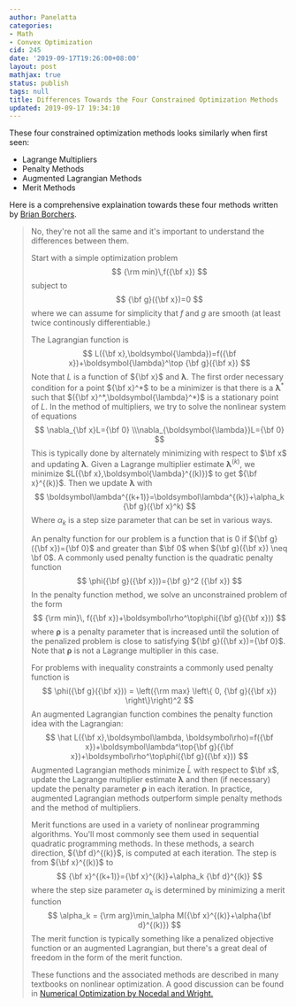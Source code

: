 ```yaml
---
author: Panelatta
categories:
- Math
- Convex Optimization
cid: 245
date: '2019-09-17T19:26:00+08:00'
layout: post
mathjax: true
status: publish
tags: null
title: Differences Towards the Four Constrained Optimization Methods
updated: 2019-09-17 19:34:10
---
```


These four constrained optimization methods looks similarly when first seen:

- Lagrange Multipliers
- Penalty Methods
- Augmented Lagrangian Methods
- Merit Methods

Here is a comprehensive explaination towards these four methods written by [Brian Borchers](https://math.stackexchange.com/questions/2585712/merit-function-vs-largrange-functions-vs-penalty-funcitons).

<!--more-->

> No, they're not all the same and it's important to understand the differences between them.
>
> Start with a simple optimization problem
> $$
> {\rm min}\,f({\bf x})
> $$
> subject to
> $$
> {\bf g}({\bf x})=0
> $$
> where we can assume for simplicity that $f$ and $g$ are smooth (at least twice continously differentiable.)
>
> The Lagrangian function is
> $$
> L({\bf x},\boldsymbol{\lambda})=f({\bf x})+\boldsymbol{\lambda}^\top {\bf g}({\bf x})
> $$
> Note that $L$ is a function of ${\bf x}$ and $\boldsymbol{\lambda}$. The first order necessary condition for a point ${\bf x}^*$ to be a minimizer is that there is a $\boldsymbol{\lambda}^*$ such that $({\bf x}^*,\boldsymbol{\lambda}^*)$ is a stationary point of $L$. In the method of multipliers, we try to solve the nonlinear system of equations
> $$
> \nabla_{\bf x}L={\bf 0} \\\nabla_{\boldsymbol{\lambda}}L={\bf 0}
> $$
> This is typically done by alternately minimizing with respect to $\bf x$ and updating $\boldsymbol{\lambda}$. Given a Lagrange multiplier estimate $\boldsymbol{\lambda}^{(k)}$, we minimize $L({\bf x},\boldsymbol{\lambda}^{(k)})$ to get ${\bf x}^{(k)}$. Then we update $\boldsymbol{\lambda}$ with
> $$
> \boldsymbol\lambda^{(k+1)}=\boldsymbol\lambda^{(k)}+\alpha_k {\bf g}({\bf x}^k)
> $$
> Where $\alpha_k$ is a step size parameter that can be set in various ways.
>
> An penalty function for our problem is a function that is $0$ if ${\bf g}({\bf x})={\bf 0}$ and greater than $\bf 0$ when ${\bf g}({\bf x}) \neq \bf 0$. A commonly used penalty function is the quadratic penalty function
> $$
> \phi({\bf g}({\bf x}))={\bf g}^2 ({\bf x})
> $$
> In the penalty function method, we solve an unconstrained problem of the form
> $$
> {\rm min}\, f({\bf x})+\boldsymbol\rho^\top\phi({\bf g}({\bf x}))
> $$
> where $\boldsymbol \rho$ is a penalty parameter that is increased until the solution of the penalized problem is close to satisfying ${\bf g}({\bf x})={\bf 0}$. Note that $\boldsymbol \rho$ is not a Lagrange multiplier in this case.
>
> For problems with inequality constraints a commonly used penalty function is
> $$
> \phi({\bf g}({\bf x})) = \left({\rm max} \left\{ 0, {\bf g}({\bf x}) \right\}\right)^2
> $$
> An augmented Lagrangian function combines the penalty function idea with the Lagrangian:
> $$
> \hat L({\bf x},\boldsymbol\lambda, \boldsymbol\rho)=f({\bf x})+\boldsymbol\lambda^\top{\bf g}({\bf x})+\boldsymbol\rho^\top\phi({\bf g}({\bf x}))
> $$
> Augmented Lagrangian methods minimize $\hat L$ with respect to $\bf x$, update the Lagrange multiplier estimate $\boldsymbol \lambda$ and then (if necessary) update the penalty parameter $\boldsymbol\rho$ in each iteration. In practice, augmented Lagrangian methods outperform simple penalty methods and the method of multipliers.
>
> Merit functions are used in a variety of nonlinear programming algorithms. You'll most commonly see them used in sequential quadratic programming methods. In these methods, a search direction, ${\bf d}^{(k)}$, is computed at each iteration. The step is from ${\bf x}^{(k)}$ to
> $$
> {\bf x}^{(k+1)}={\bf x}^{(k)}+\alpha_k {\bf d}^{(k)}
> $$
> where the step size parameter $\alpha_k$ is determined by minimizing a merit function
> $$
> \alpha_k = {\rm arg}\min_\alpha M({\bf x}^{(k)}+\alpha{\bf d}^{(k)})
> $$
> The merit function is typically something like a penalized objective function or an augmented Lagrangian, but there's a great deal of freedom in the form of the merit function.
>
> These functions and the associated methods are described in many textbooks on nonlinear optimization. A good discussion can be found in [Numerical Optimization by Nocedal and Wright.](http://citeseerx.ist.psu.edu/viewdoc/download?doi=10.1.1.702.5713&rep=rep1&type=pdf)
